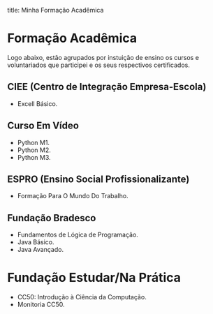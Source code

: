 title: Minha Formação Acadêmica

# Formação Acadêmica

Logo abaixo, estão agrupados por instuição de ensino os cursos e voluntariados que participei e os seus respectivos certificados.

## CIEE (Centro de Integração Empresa-Escola)

- Excell Básico.

## Curso Em Vídeo

- Python M1.
- Python M2.
- Python M3.

## ESPRO (Ensino Social Profissionalizante)

- Formação Para O Mundo Do Trabalho.

## Fundação Bradesco

- Fundamentos de Lógica de Programação.
- Java Básico.
- Java Avançado.

# Fundação Estudar/Na Prática

- CC50: Introdução à Ciência da Computação.
- Monitoria CC50.
